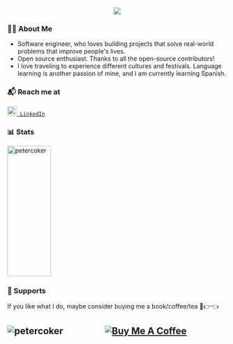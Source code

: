 <h1 align="center">
  <a href="https://git.io/typing-svg">
    <img src="https://readme-typing-svg.herokuapp.com/?lines=Hello,+There!+👋;This+is+Peter+Coker...;Nice+to+meet+you!&center=true&size=25">
  </a>
</h1>

<h3 align="left">👨‍💻 About Me</h3>
<ul>
  <li>
    Software engineer, who loves building projects that solve real-world problems that improve people's lives.
  </li>
  <li>
    Open source enthusiast. Thanks to all the open-source contributors!
  </li>
  <li>
    I love traveling to experience different cultures and festivals. Language learning is another passion of mine, and I am currently learning Spanish.
  </li>
</ul>

<h3 align="left">📬 Reach me at</h3>
<p><code><a href="https://www.linkedin.com/in/petercoker/" title="LinkedIn Profile"><img width="22px" src="https://i.imgur.com/yRpa1dQ.png"> LinkedIn</a></code></p>

<h3 align="left">📊 Stats</h3>
<p><img  height="300" width="100" align="center" src="https://github-readme-stats.vercel.app/api/top-langs?username=petercoker&show_icons=true&locale=en&layout=compact" alt="petercoker" /> </p>


<h3 align="left">🎁 Supports</h3>
<p>If you like what I do, maybe consider buying me a book/coffee/tea 🥺👉👈</p>
<h2 align="center">
 <a href="https://www.buymeacoffee.com/petercoker" target="_blank"><img src="https://cdn.buymeacoffee.com/buttons/v2/default-red.png" alt="Buy Me A Coffee" max-width="20" ></a>
 <a href="https://ko-fi.com/petercoker"> <img align="left" src="https://cdn.ko-fi.com/cdn/kofi3.png?v=3"  alt="petercoker" max-width="20" /></a>
</h2>

